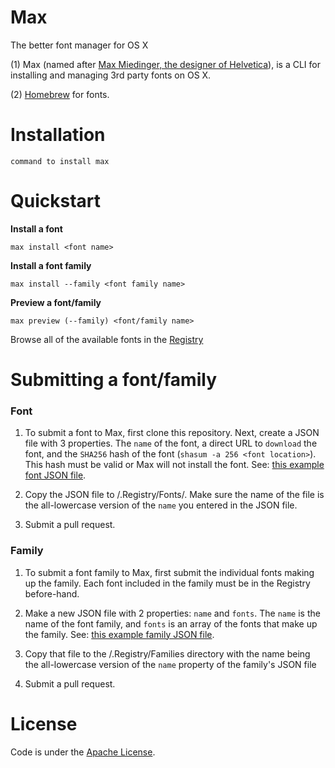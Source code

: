 # Max
The better font manager for OS X

(1) Max (named after [Max Miedinger, the designer of Helvetica](https://en.wikipedia.org/wiki/Max_Miedinger)), is a CLI for installing and managing 3rd party fonts on OS X.

(2) [Homebrew](http://brew.sh) for fonts.

# Installation
  ```command to install max```

# Quickstart

  **Install a font**

  ```max install <font name>```

  **Install a font family**

  ```max install --family <font family name>```

  **Preview a font/family**

  ```max preview (--family) <font/family name>```

  Browse all of the available fonts in the [Registry](https://github.com/Colton/Max/tree/master/.Registry)

# Submitting a font/family

### Font
  1. To submit a font to Max, first clone this repository. Next, create a JSON file with 3 properties. The ```name``` of the font, a direct URL to ```download``` the font, and the ```SHA256``` hash of the font (```shasum -a 256 <font location>```). This hash must be valid or Max will not install the font. See: [this example font JSON file](https://github.com/Colton/Max/blob/master/.Registry/Fonts/firamono-regular.json).

  2. Copy the JSON file to /.Registry/Fonts/. Make sure the name of the file is the all-lowercase version of the ```name``` you entered in the JSON file.

  3. Submit a pull request.

### Family
  1. To submit a font family to Max, first submit the individual fonts making up the family. Each font included in the family must be in the Registry before-hand.

  2. Make a new JSON file with 2 properties: ```name``` and  ```fonts```. The ```name``` is the name of the font family, and ```fonts``` is an array of the fonts that make up the family. See: [this example family JSON file](https://github.com/Colton/Max/blob/master/.Registry/Families/fira.json).

  3. Copy that file to the /.Registry/Families directory with the name being the all-lowercase version of the ```name``` property of the family's JSON file

  4. Submit a pull request.

# License
Code is under the [Apache License](http://choosealicense.com/licenses/apache-2.0/).
